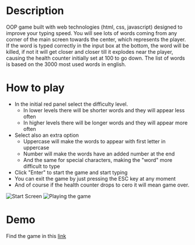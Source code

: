 # Description

OOP game built with web technologies (html, css, javascript) designed to improve your typing speed. You will see lots of words coming from any corner of the main screen towards the center, which represents the player. If the word is typed correctly in the input box at the bottom, the word will be killed, if not it will get closer and closer till it explodes near the player, causing the health counter initially set at 100 to go down. The list of words is based on the 3000 most used words in english.

# How to play

* In the initial red panel select the difficulty level. 
    * In lower levels there will be shorter words and they will appear less often
    * In higher levels there will be longer words and they will appear more often
* Select also an extra option
    * Uppercase will make the words to appear with first letter in uppercase
    * Number will make the words have an added number at the end
    * And the same for special characters, making the "word" more difficult to type
* Click "Enter" to start the game and start typing
* You can exit the game by just pressing the ESC key at any moment 
* And of course if the health counter drops to cero it will mean game over.  


![Start Screen](./img/game-start.png) ![Playing the game](./img/game-play.png)

# Demo

Find the game in this [link](https://gabriel-vcs.github.io/quertygame/)




